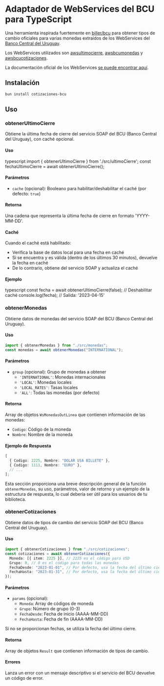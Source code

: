 # Adaptador de WebServices del BCU para TypeScript

Una herramienta inspirada fuertemente en [biller/bcu](https://github.com/biller/bcu) para obtener tipos de cambio oficiales para varias monedas extraídos de los WebServices del [Banco Central del Uruguay](http://www.bcu.gub.uy/).

Los WebServices utilizados son
[awsultimocierre](https://cotizaciones.bcu.gub.uy/wscotizaciones/servlet/awsultimocierre?wsdl),
[awsbcumonedas](https://cotizaciones.bcu.gub.uy/wscotizaciones/servlet/awsbcumonedas?wsdl) y
[awsbcucotizaciones](https://cotizaciones.bcu.gub.uy/wscotizaciones/servlet/awsbcucotizaciones?wsdl).

La documentación oficial de los WebServices [se puede encontrar aquí](https://www.bcu.gub.uy/Acerca-de-BCU/RD_Solicitudes_Informacion/Documentaci%C3%B3n-Agregada/PedroScheeffer169.pdf).

## Instalación

```bash
bun install cotizaciones-bcu
```

## Uso

### obtenerUltimoCierre

Obtiene la última fecha de cierre del servicio SOAP del BCU (Banco Central del Uruguay), con caché opcional.

#### Uso

typescript
import { obtenerUltimoCierre } from './src/ultimoCierre';
const fechaUltimoCierre = await obtenerUltimoCierre();

#### Parámetros

- `cache` (opcional): Booleano para habilitar/deshabilitar el caché (por defecto: `true`)

#### Retorna

Una cadena que representa la última fecha de cierre en formato 'YYYY-MM-DD'.

#### Caché

Cuando el caché está habilitado:

- Verifica la base de datos local para una fecha en caché
- Si se encuentra y es válida (dentro de los últimos 30 minutos), devuelve la fecha en caché
- De lo contrario, obtiene del servicio SOAP y actualiza el caché

#### Ejemplo

typescript
const fecha = await obtenerUltimoCierre(false); // Deshabilitar caché
console.log(fecha); // Salida: '2023-04-15'

### obtenerMonedas

Obtiene datos de monedas del servicio SOAP del BCU (Banco Central del Uruguay).

#### Uso

```typescript
import { obtenerMonedas } from "./src/monedas";
const monedas = await obtenerMonedas("INTERNATIONAL");
```

#### Parámetros

- `group` (opcional): Grupo de monedas a obtener
  - `'INTERNATIONAL'`: Monedas internacionales
  - `'LOCAL'`: Monedas locales
  - `'LOCAL_RATES'`: Tasas locales
  - `'ALL'`: Todas las monedas (por defecto)

#### Retorna

Array de objetos `WsMonedasOutLinea` que contienen información de las monedas:

- `Codigo`: Código de la moneda
- `Nombre`: Nombre de la moneda

#### Ejemplo de Respuesta

```typescript
[
  { Codigo: 2225, Nombre: "DOLAR USA BILLETE" },
  { Codigo: 1111, Nombre: "EURO" },
  // ...
];
```

Esta sección proporciona una breve descripción general de la función `obtenerMonedas`, su uso, parámetros, valor de retorno y un ejemplo de la estructura de respuesta, lo cual debería ser útil para los usuarios de tu biblioteca.

### obtenerCotizaciones

Obtiene datos de tipos de cambio del servicio SOAP del BCU (Banco Central del Uruguay).

#### Uso

```typescript
import { obtenerCotizaciones } from "./src/cotizaciones";
const cotizaciones = await obtenerCotizaciones({
  Moneda: [{ item: 2225 }], // 2225 es el código para USD
  Grupo: 0, // 0 es el código para todas las monedas
  FechaDesde: "2023-01-01", // Por defecto, usa la fecha del último cierre
  FechaHasta: "2023-01-31", // Por defecto, usa la fecha del último cierre
});
```

#### Parámetros

- `params` (opcional):
  - `Moneda`: Array de códigos de moneda
  - `Grupo`: Número de grupo (0-3)
  - `FechaDesde`: Fecha de inicio (AAAA-MM-DD)
  - `FechaHasta`: Fecha de fin (AAAA-MM-DD)

Si no se proporcionan fechas, se utiliza la fecha del último cierre.

#### Retorna

Array de objetos `Result` que contienen información de tipos de cambio.

#### Errores

Lanza un error con un mensaje descriptivo si el servicio del BCU devuelve un código de error.
